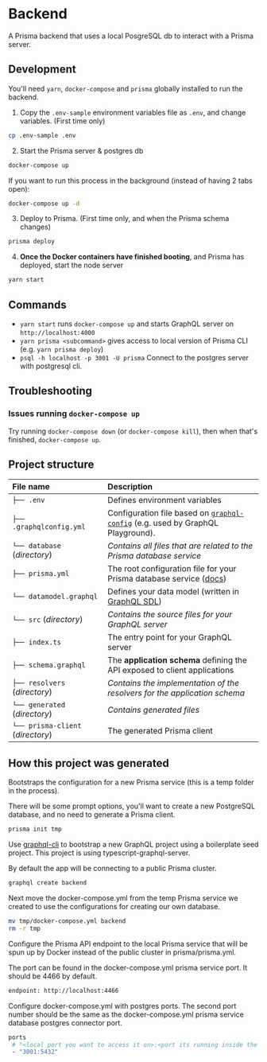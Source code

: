 # Backend

A Prisma backend that uses a local PosgreSQL db to interact with a Prisma server.

## Development

You'll need `yarn`, `docker-compose` and `prisma` globally installed to run the backend.

1. Copy the `.env-sample` environment variables file as `.env`, and change variables. (First time only)

  ```bash
  cp .env-sample .env
  ```

2. Start the Prisma server & postgres db

  ```bash
  docker-compose up
  ```

  If you want to run this process in the background (instead of having 2 tabs open):

  ```bash
  docker-compose up -d
  ```

3. Deploy to Prisma. (First time only, and when the Prisma schema changes)

  ```bash
  prisma deploy
  ```

4. **Once the Docker containers have finished booting**, and Prisma has deployed, start the node server

  ```bash
  yarn start
  ```

## Commands

* `yarn start` runs `docker-compose up` and starts GraphQL server on `http://localhost:4000`
* `yarn prisma <subcommand>` gives access to local version of Prisma CLI (e.g. `yarn prisma deploy`)
* `psql -h localhost -p 3001 -U prisma` Connect to the postgres server with postgresql cli.

## Troubleshooting

### Issues running `docker-compose up`

Try running `docker-compose down` (or `docker-compose kill`), then when that's finished, `docker-compose up`.

## Project structure

| File name | Description |
| :--  | :-- |
| `├── .env` | Defines environment variables |
| `├── .graphqlconfig.yml` | Configuration file based on [`graphql-config`](https://github.com/prisma/graphql-config) (e.g. used by GraphQL Playground).|
| `└── database` (_directory_) | _Contains all files that are related to the Prisma database service_ |\
| `├── prisma.yml` | The root configuration file for your Prisma database service ([docs](https://www.prismagraphql.com/docs/reference/prisma.yml/overview-and-example-foatho8aip)) |
| `└── datamodel.graphql` | Defines your data model (written in [GraphQL SDL](https://blog.graph.cool/graphql-sdl-schema-definition-language-6755bcb9ce51)) |
| `└── src` (_directory_) | _Contains the source files for your GraphQL server_ |
| `├── index.ts` | The entry point for your GraphQL server |
| `├── schema.graphql` | The **application schema** defining the API exposed to client applications  |
| `├── resolvers` (_directory_) | _Contains the implementation of the resolvers for the application schema_ |
| `└── generated` (_directory_) | _Contains generated files_ |
| `└── prisma-client` (_directory_) | The generated Prisma client |

## How this project was generated

Bootstraps the configuration for a new Prisma service (this is a temp folder in the process).

There will be some prompt options, you'll want to create a new PostgreSQL database, and no need to generate a Prisma client.

```bash
prisma init tmp
```

Use [graphql-cli](https://github.com/graphql-boilerplates) to bootstrap a new GraphQL project using a boilerplate seed project. This project is using typescript-graphql-server.

By default the app will be connecting to a public Prisma cluster.

```bash
graphql create backend
```

Next move the docker-compose.yml from the temp Prisma service we created to use the configurations for creating our own database.

```bash
mv tmp/docker-compose.yml backend
rm -r tmp
```

Configure the Prisma API endpoint to the local Prisma service that will be spun up by Docker instead of the public cluster in prisma/prisma.yml.

The port can be found in the docker-compose.yml prisma service port. It should be 4466 by default.

```bash
endpoint: http://localhost:4466
```

Configure docker-compose.yml with postgres ports. The second port number should be the same as the docker-compose.yml prisma service database postgres connector port.

```bash
ports
 # "<local port you want to access it on>:<port its running inside the container>"
 - "3001:5432"
```
